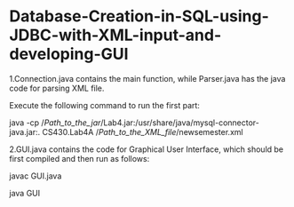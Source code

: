 # Database-Creation-in-SQL-using-JDBC-with-XML-input-and-developing-GUI

1.Connection.java contains the main function, while Parser.java has the java code for parsing XML file.

Execute the following command to run the first part:

java -cp /_Path_to_the_jar_/Lab4.jar:/usr/share/java/mysql-connector-java.jar:. CS430.Lab4A /_Path_to_the_XML_file_/newsemester.xml

2.GUI.java contains the code for Graphical User Interface, which should be first compiled and then run as follows:

javac GUI.java

java GUI
